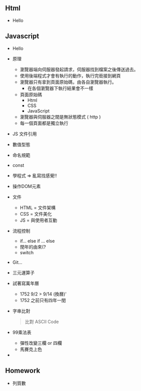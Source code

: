 ## Html

- Hello



## Javascript

- Hello

- 原理

  - 瀏覽器端向伺服器發起請求，伺服器找到檔案之後傳送過去。
  - 使用後端程式才會有執行的動作，執行完銜接到網頁
  - 瀏覽器只有拿到頁面原始碼，由各自瀏覽器執行。
    - 在各個瀏覽器下執行結果會不一樣
  - 頁面原始碼
    - Html
    - CSS
    - JavaScript
  - 瀏覽器與伺服器之間是無狀態模式 ( http )
  - 每一個頁面都是獨立執行

- JS 文件引用

- 數值型態

- 命名規範

- const

- 學程式 => 亂寫找感覺!!

- 操作DOM元素

- 文件

  - HTML = 文件架構
  - CSS = 文件美化
  - JS = 與使用者互動

- 流程控制

  - if... else if ... else
  - 閏年的由來(?
  - switch

- Git...

- 三元運算子

- 試著寫萬年曆

  - 1752 9/2 > 9/14 (換曆)'
  - 1752 之前只有四年一閏

- 字串比對

  > 比對 ASCII Code

- 99乘法表

  - 彈性改變三欄 or 四欄
  - 馬賽克上色

- 



## Homework

- 列質數